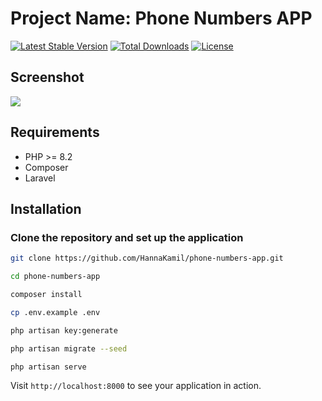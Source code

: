 # Project Name: Phone Numbers APP

[![Latest Stable Version](https://poser.pugx.org/laravel/framework/v/stable)](https://packagist.org/packages/laravel/framework)
[![Total Downloads](https://poser.pugx.org/laravel/framework/downloads)](https://packagist.org/packages/laravel/framework)
[![License](https://poser.pugx.org/laravel/framework/license)](https://packagist.org/packages/laravel/framework)


## Screenshot
![](C:\Users\Hanna\Desktop\phone-numbers.png)

## Requirements

- PHP >= 8.2
- Composer
- Laravel

## Installation

### Clone the repository and set up the application

```sh
git clone https://github.com/HannaKamil/phone-numbers-app.git
```


```sh
cd phone-numbers-app
```

```sh
composer install
```

```sh
cp .env.example .env
```

```sh
php artisan key:generate
```

```sh
php artisan migrate --seed
```

```sh
php artisan serve
```

Visit `http://localhost:8000` to see your application in action.

 


